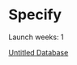 # Specify

Launch weeks: 1

[Untitled Database](Specify%205ffdae1229384e69a12c2b815391f13e/Untitled%20Database%20f1bf84dd1c984545935c73f7b2558e29.csv)